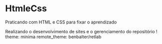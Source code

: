 # HtmleCss
 Praticando com HTML e CSS para fixar o aprendizado

Realizando o desenvolvimento de sites e o gerenciamento do repositório !
theme: minima
remote_theme: benbalter/retlab